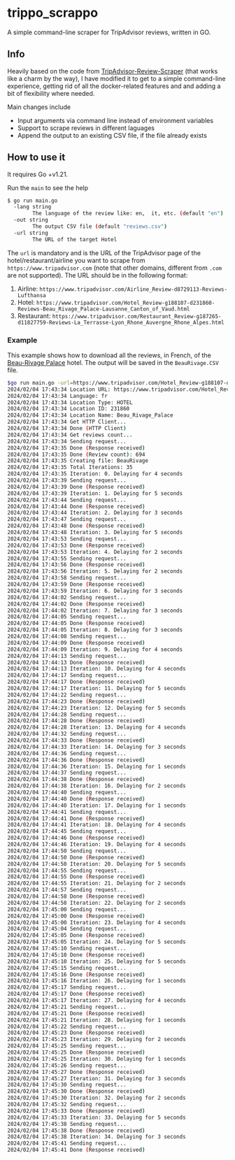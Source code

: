 # trippo_scrappo
A simple command-line scraper for TripAdvisor reviews, written in GO.

## Info
Heavily based on the code from [TripAdvisor-Review-Scraper](https://github.com/gvisco/TripAdvisor-Review-Scraper) (that works like a charm by the way), I have modified it to get to a simple command-line experience, getting rid of all the docker-related features and and adding a bit of flexibility where needed.

Main changes include
- Input arguments via command line instead of environment variables
- Support to scrape reviews in different laguages
- Append the output to an existing CSV file, if the file already exists

## How to use it
It requires Go +v1.21.

Run the `main` to see the help
```bash
$ go run main.go 
  -lang string
        The language of the review like: en,  it, etc. (default "en")
  -out string
        The output CSV file (default "reviews.csv")
  -url string
        The URL of the target Hotel
```
The `url` is mandatory and is the URL of the TripAdvisor page of the hotel/restaurant/airline you want to scrape from `https://www.tripadvisor.com` (note that other domains, different from `.com` are not supported). 
The URL should be in the following format:
1. Airline: `https://www.tripadvisor.com/Airline_Review-d8729113-Reviews-Lufthansa`
2. Hotel: `https://www.tripadvisor.com/Hotel_Review-g188107-d231860-Reviews-Beau_Rivage_Palace-Lausanne_Canton_of_Vaud.html`
3. Restaurant: `https://www.tripadvisor.com/Restaurant_Review-g187265-d11827759-Reviews-La_Terrasse-Lyon_Rhone_Auvergne_Rhone_Alpes.html`

### Example
This example shows how to download all the reviews, in French, of the [Beau-Rivage Palace](https://www.tripadvisor.com/Hotel_Review-g188107-d231860-Reviews-Beau_Rivage_Palace-Lausanne_Canton_of_Vaud.html) hotel. The output will be saved in the `BeauRivage.CSV` file.

```bash
$go run main.go -url=https://www.tripadvisor.com/Hotel_Review-g188107-d231860-Reviews-Beau_Rivage_Palace-Lausanne_Canton_of_Vaud.html -lang=fr -out="BeauRivage.csv"
2024/02/04 17:43:34 Location URL: https://www.tripadvisor.com/Hotel_Review-g188107-d231860-Reviews-Beau_Rivage_Palace-Lausanne_Canton_of_Vaud.html
2024/02/04 17:43:34 Language: fr
2024/02/04 17:43:34 Location Type: HOTEL
2024/02/04 17:43:34 Location ID: 231860
2024/02/04 17:43:34 Location Name: Beau_Rivage_Palace
2024/02/04 17:43:34 Get HTTP Client...
2024/02/04 17:43:34 Done (HTTP Client)
2024/02/04 17:43:34 Get reviews count...
2024/02/04 17:43:34 Sending request...
2024/02/04 17:43:35 Done (Response received)
2024/02/04 17:43:35 Done (Review count): 694
2024/02/04 17:43:35 Creating file: BeauRivage
2024/02/04 17:43:35 Total Iterations: 35
2024/02/04 17:43:35 Iteration: 0. Delaying for 4 seconds
2024/02/04 17:43:39 Sending request... 
2024/02/04 17:43:39 Done (Response received)
2024/02/04 17:43:39 Iteration: 1. Delaying for 5 seconds
2024/02/04 17:43:44 Sending request... 
2024/02/04 17:43:44 Done (Response received)
2024/02/04 17:43:44 Iteration: 2. Delaying for 3 seconds
2024/02/04 17:43:47 Sending request... 
2024/02/04 17:43:48 Done (Response received)
2024/02/04 17:43:48 Iteration: 3. Delaying for 5 seconds
2024/02/04 17:43:53 Sending request... 
2024/02/04 17:43:53 Done (Response received)
2024/02/04 17:43:53 Iteration: 4. Delaying for 2 seconds
2024/02/04 17:43:55 Sending request... 
2024/02/04 17:43:56 Done (Response received)
2024/02/04 17:43:56 Iteration: 5. Delaying for 2 seconds
2024/02/04 17:43:58 Sending request... 
2024/02/04 17:43:59 Done (Response received)
2024/02/04 17:43:59 Iteration: 6. Delaying for 3 seconds
2024/02/04 17:44:02 Sending request... 
2024/02/04 17:44:02 Done (Response received)
2024/02/04 17:44:02 Iteration: 7. Delaying for 3 seconds
2024/02/04 17:44:05 Sending request... 
2024/02/04 17:44:05 Done (Response received)
2024/02/04 17:44:05 Iteration: 8. Delaying for 3 seconds
2024/02/04 17:44:08 Sending request... 
2024/02/04 17:44:09 Done (Response received)
2024/02/04 17:44:09 Iteration: 9. Delaying for 4 seconds
2024/02/04 17:44:13 Sending request... 
2024/02/04 17:44:13 Done (Response received)
2024/02/04 17:44:13 Iteration: 10. Delaying for 4 seconds
2024/02/04 17:44:17 Sending request... 
2024/02/04 17:44:17 Done (Response received)
2024/02/04 17:44:17 Iteration: 11. Delaying for 5 seconds
2024/02/04 17:44:22 Sending request... 
2024/02/04 17:44:23 Done (Response received)
2024/02/04 17:44:23 Iteration: 12. Delaying for 5 seconds
2024/02/04 17:44:28 Sending request... 
2024/02/04 17:44:28 Done (Response received)
2024/02/04 17:44:28 Iteration: 13. Delaying for 4 seconds
2024/02/04 17:44:32 Sending request... 
2024/02/04 17:44:33 Done (Response received)
2024/02/04 17:44:33 Iteration: 14. Delaying for 3 seconds
2024/02/04 17:44:36 Sending request... 
2024/02/04 17:44:36 Done (Response received)
2024/02/04 17:44:36 Iteration: 15. Delaying for 1 seconds
2024/02/04 17:44:37 Sending request... 
2024/02/04 17:44:38 Done (Response received)
2024/02/04 17:44:38 Iteration: 16. Delaying for 2 seconds
2024/02/04 17:44:40 Sending request... 
2024/02/04 17:44:40 Done (Response received)
2024/02/04 17:44:40 Iteration: 17. Delaying for 1 seconds
2024/02/04 17:44:41 Sending request... 
2024/02/04 17:44:41 Done (Response received)
2024/02/04 17:44:41 Iteration: 18. Delaying for 4 seconds
2024/02/04 17:44:45 Sending request... 
2024/02/04 17:44:46 Done (Response received)
2024/02/04 17:44:46 Iteration: 19. Delaying for 4 seconds
2024/02/04 17:44:50 Sending request... 
2024/02/04 17:44:50 Done (Response received)
2024/02/04 17:44:50 Iteration: 20. Delaying for 5 seconds
2024/02/04 17:44:55 Sending request... 
2024/02/04 17:44:55 Done (Response received)
2024/02/04 17:44:55 Iteration: 21. Delaying for 2 seconds
2024/02/04 17:44:57 Sending request... 
2024/02/04 17:44:58 Done (Response received)
2024/02/04 17:44:58 Iteration: 22. Delaying for 2 seconds
2024/02/04 17:45:00 Sending request... 
2024/02/04 17:45:00 Done (Response received)
2024/02/04 17:45:00 Iteration: 23. Delaying for 4 seconds
2024/02/04 17:45:04 Sending request... 
2024/02/04 17:45:05 Done (Response received)
2024/02/04 17:45:05 Iteration: 24. Delaying for 5 seconds
2024/02/04 17:45:10 Sending request... 
2024/02/04 17:45:10 Done (Response received)
2024/02/04 17:45:10 Iteration: 25. Delaying for 5 seconds
2024/02/04 17:45:15 Sending request... 
2024/02/04 17:45:16 Done (Response received)
2024/02/04 17:45:16 Iteration: 26. Delaying for 1 seconds
2024/02/04 17:45:17 Sending request... 
2024/02/04 17:45:17 Done (Response received)
2024/02/04 17:45:17 Iteration: 27. Delaying for 4 seconds
2024/02/04 17:45:21 Sending request... 
2024/02/04 17:45:21 Done (Response received)
2024/02/04 17:45:21 Iteration: 28. Delaying for 1 seconds
2024/02/04 17:45:22 Sending request... 
2024/02/04 17:45:23 Done (Response received)
2024/02/04 17:45:23 Iteration: 29. Delaying for 2 seconds
2024/02/04 17:45:25 Sending request... 
2024/02/04 17:45:25 Done (Response received)
2024/02/04 17:45:25 Iteration: 30. Delaying for 1 seconds
2024/02/04 17:45:26 Sending request... 
2024/02/04 17:45:27 Done (Response received)
2024/02/04 17:45:27 Iteration: 31. Delaying for 3 seconds
2024/02/04 17:45:30 Sending request... 
2024/02/04 17:45:30 Done (Response received)
2024/02/04 17:45:30 Iteration: 32. Delaying for 2 seconds
2024/02/04 17:45:32 Sending request... 
2024/02/04 17:45:33 Done (Response received)
2024/02/04 17:45:33 Iteration: 33. Delaying for 5 seconds
2024/02/04 17:45:38 Sending request... 
2024/02/04 17:45:38 Done (Response received)
2024/02/04 17:45:38 Iteration: 34. Delaying for 3 seconds
2024/02/04 17:45:41 Sending request... 
2024/02/04 17:45:41 Done (Response received)
```